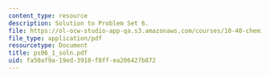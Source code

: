 ```yaml
---
content_type: resource
description: Solution to Problem Set 6.
file: https://ol-ocw-studio-app-qa.s3.amazonaws.com/courses/10-40-chemical-engineering-thermodynamics-fall-2003/fa50af9a19ed3918f8ffea206427b872_ps06_1_soln.pdf
file_type: application/pdf
resourcetype: Document
title: ps06_1_soln.pdf
uid: fa50af9a-19ed-3918-f8ff-ea206427b872
---
```

